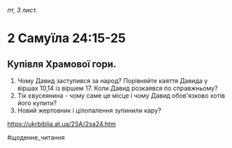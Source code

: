 
_пт, 3 лист._

# 2 Самуїла 24:15-25

## Купівля Храмової гори.
1. Чому Давид заступився за народ? Порівняйте каяття Давида у віршах 10,14 із віршем 17. Коли Давид розкаявся по справжньому?
2. Тік євусеянина - чому саме це місце і чому Давид обов'язково хотів його купити?
3. Новий жертовник і цілопалення зупинили кару?

https://ukrbiblia.at.ua/2SA/2sa24.htm 

#щоденне_читання
